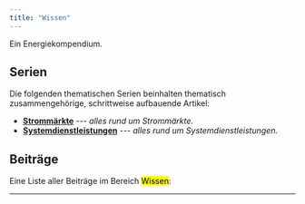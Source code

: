 ```yaml
---
title: "Wissen"
---
```


Ein Energiekompendium.

## Serien

Die folgenden thematischen Serien beinhalten thematisch zusammengehörige, schrittweise aufbauende Artikel:

- [**Strommärkte**](/series/strommärkte) --- _alles rund um Strommärkte._
- [**Systemdienstleistungen**](/series/systemdienstleistungen) --- _alles rund um Systemdienstleistungen._

## Beiträge

Eine Liste aller Beiträge im Bereich <mark>Wissen</mark>:

---

